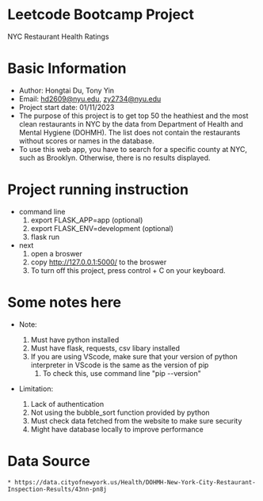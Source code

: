 # Leetcode Bootcamp Project
NYC Restaurant Health Ratings

# Basic Information
* Author: Hongtai Du, Tony Yin
* Email: hd2609@nyu.edu, zy2734@nyu.edu
* Project start date: 01/11/2023
* The purpose of this project is to get top 50 the heathiest and the most clean restaurants in NYC by the data from Department of Health and Mental Hygiene (DOHMH). The list does not contain the restaurants without scores or names in the database.
* To use this web app, you have to search for a specific county at NYC, such as Brooklyn. Otherwise, there is no results displayed.

# Project running instruction
* command line
    1. export FLASK_APP=app (optional)
    2. export FLASK_ENV=development (optional)
    3. flask run 
* next
    1. open a broswer
    2. copy http://127.0.0.1:5000/ to the broswer
    3. To turn off this project, press control + C on your keyboard.
    
# Some notes here
* Note:
    1. Must have python installed
    2. Must have flask, requests, csv libary installed
    3. If you are using VScode, make sure that your version of python interpreter in VScode is the same as the version of pip
        1. To check this, use command line "pip --version"

* Limitation:
    1. Lack of authentication
    2. Not using the bubble_sort function provided by python
    3. Must check data fetched from the website to make sure security
    4. Might have database locally to improve performance

# Data Source
    * https://data.cityofnewyork.us/Health/DOHMH-New-York-City-Restaurant-Inspection-Results/43nn-pn8j